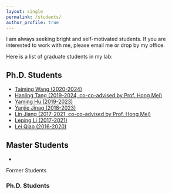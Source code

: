 ```yaml
---
layout: single
permalink: /students/
author_profile: true
---
```

I am always seeking bright and self-motivated students. If you are interested to work with me, please email me or drop by my office.

Here is a list of graduate students in my lab:

## Ph.D. Students

* [Taiming Wang (2020-2024)](#) 
* [Hanling Tang (2019-2024, co-co-advised by Prof. Hong Mei)](#)
* [Yaming Hu (2019-2023)](#)
* [Yanjie Jinag (2018-2023)](#)
* [Lin Jiang (2017-2021, co-co-advised by Prof. Hong Mei)](#)
* [Leping Li (2017-2021)](#)
* [Lei Qiao (2016-2020)](#)

## Master Students

* []()

Former Students
### Ph.D. Students


